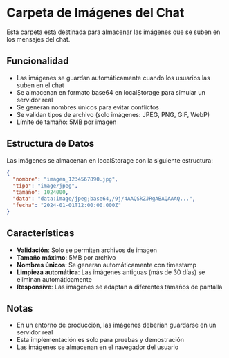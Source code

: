 # Carpeta de Imágenes del Chat

Esta carpeta está destinada para almacenar las imágenes que se suben en los mensajes del chat.

## Funcionalidad

- Las imágenes se guardan automáticamente cuando los usuarios las suben en el chat
- Se almacenan en formato base64 en localStorage para simular un servidor real
- Se generan nombres únicos para evitar conflictos
- Se validan tipos de archivo (solo imágenes: JPEG, PNG, GIF, WebP)
- Límite de tamaño: 5MB por imagen

## Estructura de Datos

Las imágenes se almacenan en localStorage con la siguiente estructura:

```json
{
  "nombre": "imagen_1234567890.jpg",
  "tipo": "image/jpeg",
  "tamaño": 1024000,
  "data": "data:image/jpeg;base64,/9j/4AAQSkZJRgABAQAAAQ...",
  "fecha": "2024-01-01T12:00:00.000Z"
}
```

## Características

- **Validación**: Solo se permiten archivos de imagen
- **Tamaño máximo**: 5MB por archivo
- **Nombres únicos**: Se generan automáticamente con timestamp
- **Limpieza automática**: Las imágenes antiguas (más de 30 días) se eliminan automáticamente
- **Responsive**: Las imágenes se adaptan a diferentes tamaños de pantalla

## Notas

- En un entorno de producción, las imágenes deberían guardarse en un servidor real
- Esta implementación es solo para pruebas y demostración
- Las imágenes se almacenan en el navegador del usuario 